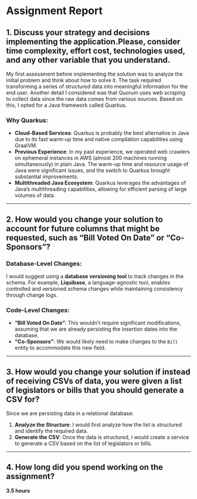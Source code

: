 # Assignment Report

## 1. Discuss your strategy and decisions implementing the application.Please, consider time complexity, effort cost, technologies used, and any other variable that you understand.

My first assessment before implementing the solution was to analyze the initial problem and think about how to solve it. The task required transforming a series of structured data into meaningful information for the end user. Another detail I considered was that Quorum uses web scraping to collect data since the raw data comes from various sources. Based on this, I opted for a Java framework called Quarkus.

### Why Quarkus:
- **Cloud-Based Services**: Quarkus is probably the best alternative in Java due to its fast warm-up time and native compilation capabilities using GraalVM.
- **Previous Experience**: In my past experience, we operated web crawlers on ephemeral instances in AWS (almost 200 machines running simultaneously) in plain Java. The warm-up time and resource usage of Java were significant issues, and the switch to Quarkus brought substantial improvements.
- **Multithreaded Java Ecosystem**: Quarkus leverages the advantages of Java’s multithreading capabilities, allowing for efficient parsing of large volumes of data.

---

## 2. How would you change your solution to account for future columns that might be requested, such as “Bill Voted On Date” or “Co-Sponsors”?

### Database-Level Changes:
I would suggest using a **database versioning tool** to track changes in the schema. For example, **Liquibase**, a language-agnostic tool, enables controlled and versioned schema changes while maintaining consistency through change logs.

### Code-Level Changes:
- **“Bill Voted On Date”**: This wouldn’t require significant modifications, assuming that we are already persisting the insertion dates into the database.
- **“Co-Sponsors”**: We would likely need to make changes to the `Bill` entity to accommodate this new field.

---

## 3. How would you change your solution if instead of receiving CSVs of data, you were given a list of legislators or bills that you should generate a CSV for?

Since we are persisting data in a relational database:
1. **Analyze the Structure**: I would first analyze how the list is structured and identify the required data.
2. **Generate the CSV**: Once the data is structured, I would create a service to generate a CSV based on the list of legislators or bills.

---

## 4. How long did you spend working on the assignment?
**3.5 hours**